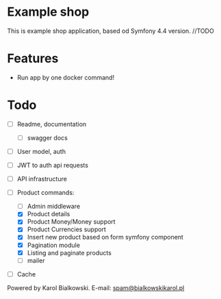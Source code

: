 # Example shop

This is example shop application, based od Symfony 4.4 version. //TODO

# Features
  - Run app by one docker command!

# Todo
 - [ ] Readme, documentation
    - [ ] swagger docs
 - [ ] User model, auth
 - [ ] JWT to auth api requests
 - [ ] API infrastructure
 - [ ] Product commands:
    - [ ] Admin middleware
    - [x] Product details
    - [x] Product Money/Money support
    - [x] Product Currencies support
    - [x] Insert new product based on form symfony component
    - [x] Pagination module
    - [x] Listing and paginate products
    - [ ] mailer
 - [ ] Cache
    

Powered by Karol Bialkowski. E-mail: spam@bialkowskikarol.pl